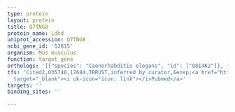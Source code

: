 ```yaml
---
type: protein
layout: protein
title: Q7TNG8
protein_name: Ldhd
uniprot_accession: Q7TNG8
ncbi_gene_id: '52815'
organism: Mus musculus
function: target gene
orthologs: '[{"species": "Caenorhabditis elegans", "id": ["Q8I4K2"]}, {"species": "Homo sapiens", "id": ["Q86WU2"]}, {"species": "Rattus norvegicus", "id": ["A0A0G2K1W9"]}, {"species": "Saccharomyces cerevisiae", "id": ["<a href=\"/protein/p32891\">P32891</a>"]}]'
tfs: 'Cited2,O35740,17684,TRRUST,inferred by curator,&ensp;<a href="https://www.ncbi.nlm.nih.gov/pubmed/?term=29087512%5Buid%5D+OR+24083546%5Buid%5D"
  target="_blank"><i uk-icon="icon: link"></i>Pubmed</a>'
targets: ''
binding_sites: ''

---
```


